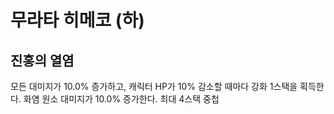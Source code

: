 # 무라타 히메코 (하)

## 진홍의 열염

모든 대미지가 10.0% 증가하고, 캐릭터 HP가 10% 감소할 때마다 강화 1스택을 획득한다. 화염 원소 대미지가 10.0% 증가한다. 최대 4스택 중첩
